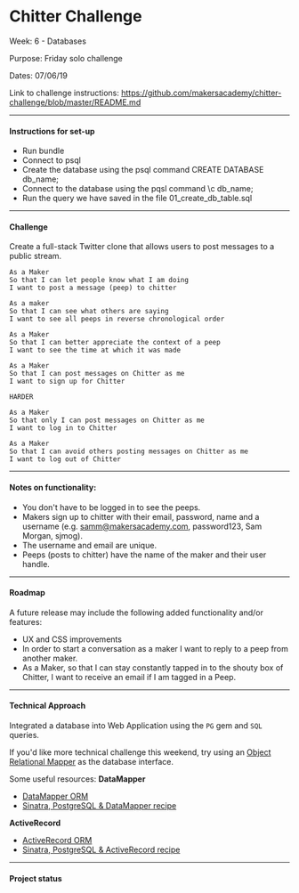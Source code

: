 Chitter Challenge
=================

Week: 6 - Databases

Purpose: Friday solo challenge

Dates: 07/06/19

Link to challenge instructions: https://github.com/makersacademy/chitter-challenge/blob/master/README.md

----------------------------

#### Instructions for set-up

* Run bundle
* Connect to psql
* Create the database using the psql command CREATE DATABASE db_name;
* Connect to the database using the pqsl command \c db_name;
* Run the query we have saved in the file 01_create_db_table.sql

----------------------------

#### Challenge

Create a full-stack Twitter clone that allows users to post messages to a public stream.

```
As a Maker
So that I can let people know what I am doing  
I want to post a message (peep) to chitter

As a maker
So that I can see what others are saying  
I want to see all peeps in reverse chronological order

As a Maker
So that I can better appreciate the context of a peep
I want to see the time at which it was made

As a Maker
So that I can post messages on Chitter as me
I want to sign up for Chitter

HARDER

As a Maker
So that only I can post messages on Chitter as me
I want to log in to Chitter

As a Maker
So that I can avoid others posting messages on Chitter as me
I want to log out of Chitter

```
----------------------------

#### Notes on functionality:

* You don't have to be logged in to see the peeps.
* Makers sign up to chitter with their email, password, name and a username (e.g. samm@makersacademy.com, password123, Sam Morgan, sjmog).
* The username and email are unique.
* Peeps (posts to chitter) have the name of the maker and their user handle.

----------------------------
#### Roadmap

A future release may include the following added functionality and/or features:

* UX and CSS improvements
* In order to start a conversation as a maker I want to reply to a peep from another maker.
* As a Maker, so that I can stay constantly tapped in to the shouty box of Chitter, I want to receive an email if I am tagged in a Peep.

----------------------------
#### Technical Approach

Integrated a database into Web Application using the `PG` gem and `SQL` queries. 

If you'd like more technical challenge this weekend, try using an [Object Relational Mapper](https://en.wikipedia.org/wiki/Object-relational_mapping) as the database interface.

Some useful resources:
**DataMapper**
- [DataMapper ORM](https://datamapper.org/)
- [Sinatra, PostgreSQL & DataMapper recipe](http://recipes.sinatrarb.com/p/databases/postgresql-datamapper)

**ActiveRecord**
- [ActiveRecord ORM](https://guides.rubyonrails.org/active_record_basics.html)
- [Sinatra, PostgreSQL & ActiveRecord recipe](http://recipes.sinatrarb.com/p/databases/postgresql-activerecord?#article)

----------------------------
#### Project status

